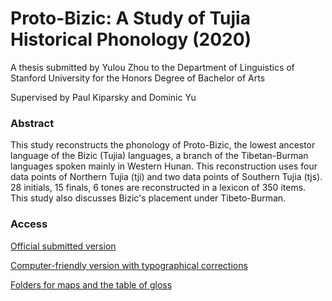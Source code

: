 # Proto-Bizic: A Study of Tujia Historical Phonology (2020)
A thesis submitted by Yulou Zhou to the Department of Linguistics of Stanford University for the Honors Degree of Bachelor of Arts

Supervised by Paul Kiparsky and Dominic Yu

### Abstract
This study reconstructs the phonology of Proto-Bizic, the lowest ancestor language of the Bizic (Tujia) languages, a branch of the Tibetan-Burman languages spoken mainly in Western Hunan. This reconstruction uses four data points of Northern Tujia (tji) and two data points of Southern Tujia (tjs). 28 initials, 15 finals, 6 tones are reconstructed in a lexicon of 350 items. This study also discusses Bizic's placement under Tibeto-Burman.

### Access
[Official submitted version](https://drive.google.com/file/d/1zjB6Hq_PHqqsid3Mw3guLfXJKDykEYom/view?usp=sharing)

[Computer-friendly version with typographical corrections](https://drive.google.com/file/d/1KzWEWXuY4CoZ7iVeOYcukKF42nv7HM4x/view?usp=sharing)

[Folders for maps and the table of gloss](https://drive.google.com/file/d/1KzWEWXuY4CoZ7iVeOYcukKF42nv7HM4x/view?usp=sharing)
